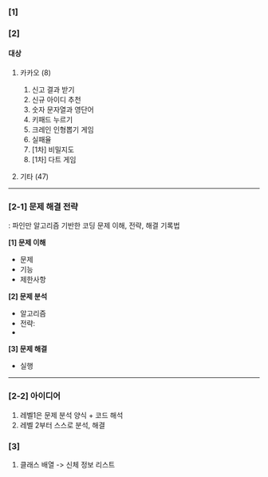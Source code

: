 ### [1]

### [2]

#### 대상
1. 카카오 (8)
   1. 신고 결과 받기
   2. 신규 아이디 추천
   3. 숫자 문자열과 영단어
   4. 키패드 누르기
   5. 크레인 인형뽑기 게임
   6. 실패율
   7. [1차] 비밀지도
   8. [1차] 다트 게임
   

2. 기타 (47)

---
### [2-1] 문제 해결 전략
: 파인만 알고리즘 기반한 코딩 문제 이해, 전략, 해결 기록법

**[1] 문제 이해**
 - 문제
 - 기능
 - 제한사항

**[2] 문제 분석**
 - 알고리즘
 - 전략:
 - 
 
**[3] 문제 해결**
 - 실행
---
### [2-2] 아이디어

1. 레벨1은 문제 분석 양식 + 코드 해석
2. 레벨 2부터 스스로 분석, 해결

### [3]
1. 클래스 배열 -> 신체 정보 리스트